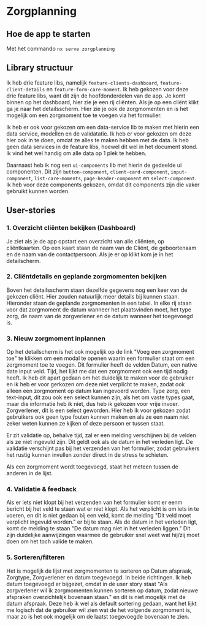# Zorgplanning

## Hoe de app te starten
Met het commando `nx serve zorgplanning`

## Library structuur
Ik heb drie feature libs, namelijk `feature-clients-dashboard`, `feature-client-details` en `feature-form-care-moment`. Ik heb gekozen voor deze drie feature libs, want dit zijn de hoofdonderdelen van de app. Je komt binnen op het dashboard, hier zie je een rij cliënten. Als je op een cliënt klikt ga je naar het detailsscherm. Hier zie je ook de zorgmomenten en is het mogelijk om een zorgmoment toe te voegen via het formulier.

Ik heb er ook voor gekozen om een data-service lib te maken met hierin een data service, modellen en de validatatie. Ik heb er voor gekozen om deze hier ook in te doen, omdat ze alles te maken hebben met de data. Ik heb geen data services in de feature libs, hoewel dit wel in het document stond. Ik vind het wel handig om alle data op 1 plek te hebben.

Daarnaast heb ik nog een `ui-components` lib met hierin de gedeelde ui componenten. Dit zijn `button-component`, `client-card-component`, `input-component`, `list-care-moments`, `page-header-component` en `select-component`. Ik heb voor deze components gekozen, omdat dit components zijn die vaker gebruikt kunnen worden.

## User-stories

### 1. Overzicht cliënten bekijken (Dashboard)
Je ziet als je de app opstart een overzicht van alle cliënten, op cliëntkaarten. Op een kaart staan de naam van de Cliënt, de geboortenaam en de naam van de contactpersoon. Als je er op klikt kom je in het detailscherm.

### 2. Cliëntdetails en geplande zorgmomenten bekijken
Boven het detailsscherm staan dezelfde gegevens nog een keer van de gekozen cliënt. Hier zouden natuurlijk meer details bij kunnen staan. Hieronder staan de geplande zorgmomenten in een tabel. In elke rij staan voor dat zorgmoment de datum wanneer het plaatsvinden moet, het type zorg, de naam van de zorgverlener en de datum wanneer het toegevoegd is.

### 3. Nieuw zorgmoment inplannen
Op het detailscherm is het ook mogelijk op de link "Voeg een zorgmoment toe" te klikken om een modal te openen waarin een formulier staat om een zorgmoment toe te voegen. Dit formulier heeft de velden Datum, een native date input veld. Tijd, het lijkt me dat een zorgmoment ook een tijd nodig heeft. Ik heb dit apart gedaan om het duidelijk te maken voor de gebruiker en ik heb er voor gerkozen om deze niet verplicht te maken, zodat ook alleen een zorgmoment op datum kan ingevoerd worden. Type zorg, een text-input, dit zou ook een select kunnen zijn, als het om vaste types gaat, maar die informatie heb ik niet, dus heb ik gekozen voor vrije invoer. Zorgverlener, dit is een select geworden. Hier heb ik voor gekozen zodat gebruikers ook geen type fouten kunnen maken en als ze een naam niet zeker weten kunnen ze kijken of deze persoon er tussen staat.

Er zit validatie op, behalve tijd, zal er een melding verschijnen bij de velden als ze niet ingevuld zijn. Dit geldt ook als de datum in het verleden ligt. De validatie verschijnt pas bij het verzenden van het formulier, zodat gebruikers het rustig kunnen invullen zonder direct in de stress te schieten.

Als een zorgmoment wordt toegevoegd, staat het meteen tussen de anderen in de lijst.

### 4. Validatie & feedback
Als er iets niet klopt bij het verzenden van het formulier komt er eenm bericht bij het veld te staan wat er niet klopt. Als het verplicht is om iets in te voeren, en dit is niet gedaan bij een veld, komt de melding "Dit veld moet verplicht ingevuld worden." er bij te staan. Als de datum in het verleden ligt, komt de melding te staan "De datum mag niet in het verleden liggen." Dit zijn duidelijke aanwijzingen waarmee de gebruiker snel weet wat hij/zij moet doen om het toch valide te maken.

### 5. Sorteren/filteren
Het is mogelijk de lijst met zorgmomenten te sorteren op Datum afspraak, Zorgtype, Zorgverlener en datum toegevoegd. In beide richtingen. Ik heb datum toegevoegd er bijgezet, omdat in de user story staat "Als zorgverlener wil ik zorgmomenten kunnen sorteren op datum,
zodat nieuwe afspraken overzichtelijk bovenaan staan." en dit is niet mogelijk met de datum afspraak. Deze heb ik wel als default sortering gedaan, want het lijkt me logisch dat de gebruiker wil zien wat de het volgende zorgmoment is, maar zo is het ook mogelijk om de laatst toegevoegde bovenaan te zien.
